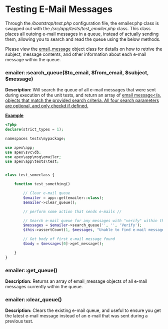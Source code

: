 
# Testing E-Mail Messages

Through the */bootstrap/test.php* configuration file, the emailer.php class is swapped out with the 
*/src/app/tests/test_emailer.php* class.  This class places all outoing e-mail messages in a queue, instead of actually sending them, allowing 
you to search and read the queue using the below methods.

Please view the <a href="https://apex-platform.org/api/classes/apex.app.msg.objects.email_message.html">email_message</a> object class for details on how to 
retrive the subject, message contents, and other information about each e-mail message within the queue.


### emailer::search_queue($to_email, $from_email, $subject, $message)

**Description:** Will search the queue of all e-mail messages that were sent during execution of the unit tests, and return 
an array of <a href="https://apex-platform.org/api/classes/apex.app.msg.objects.email_message.html" target="_blank">email message</a. objects that match the 
provided search criteria.  All four search parameters are optional, and only checkd if defined.


**Example**

~~~php
<?php
declare(strict_types = 1);

namespaces tests\mypackage;

use apex\app;
use apex\svc\db;
use apex\app\msg\emailer;
use apex\app\tests\test;


class test_someclass {

    function test_something()

        // Clear e-mail queue
        $emailer = app::get(emailer::class);
        $emailer->clear_queue();

        // perform some action that sends e-mails //

        // Search e-mail queue for any messages with "verify" within the subject
        $messages = $emailer->search_queue('', '', 'Verify');
        $this->assertCount(1, $messages, "Unable to find e-mail message with Verify in the subject");

        // Get body of first e-mail message found
        $body = $messages[0]->get_message();

    }
}
~~~


### emailer::get_queue()

**Description:** Returns an array of email_message objects of all e-mail messages currently within the queue.


### emailer::clear_queue()

**Description:** Clears the existing e-mail queue, and useful to ensure you get the latest e-mail message instead of an e-mail 
that was sent during a previous test.

